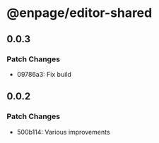 # @enpage/editor-shared

## 0.0.3

### Patch Changes

- 09786a3: Fix build

## 0.0.2

### Patch Changes

- 500b114: Various improvements
